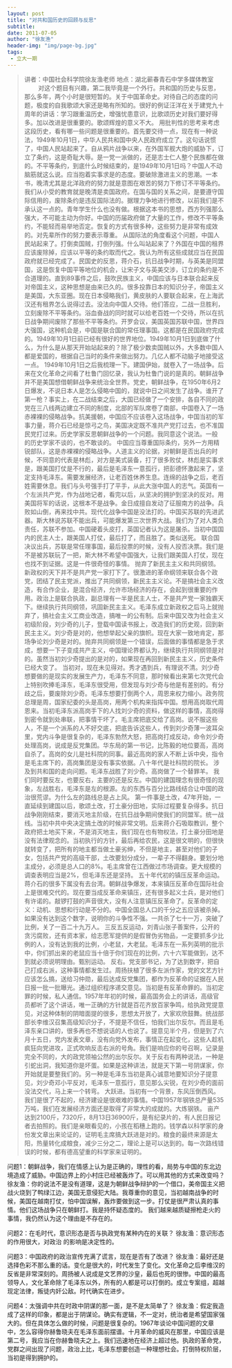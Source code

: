 ```yaml
---
layout: post
title: "对共和国历史的回顾与反思"
subtitle:
date: 2011-07-05
author: "徐友渔"
header-img: "img/page-bg.jpg"
tags:
 - 立大一期
---
```


> 讲者：中国社会科学院徐友渔老师
> 地点：湖北蕲春青石中学多媒体教室
　　
对这个题目有兴趣，第二我毕竟是一个外行。共和国的历史与反思，那么多年，两个小时是很短暂的。关于中国革命史。对待自己的态度的问题，极度的自我歌颂大家还是略有所知的。很好的例证汪洋在关于建党九十周年的讲话：学习跟重温历史，增强忧患意识，比歌颂历史对我们要好得多。加以改进是很重要的。歌颂辉煌的意义不大。
用批判性的思考来考虑这段历史，看有哪一些问题是很重要的。首先要交待一点，现在有一种说法，1949年10月1日，中华人民共和国中央人民政府成立了。这句话说惯了，中国人民站起来了。自从鸦片战争以来，在外国军舰大炮的威胁下，订立了条约，这是奇耻大辱。是一党一派做的，还是志士仁人整个民族都在做的。不平等条约，到底什么时候结束的，是1949年10月1日吗？中国人不动脑筋就这么说。应当抱着实事求是的态度。要破除激进主义的思潮。一本书，晚清尤其是北洋政府的努力就是意图在艰苦的努力下修订不平等条约。我们从小受的教育就是晚清是卖国政府。在国与国的关系之间，是要遵守国际信用的，废除条约是违反国际法的。据理力争地进行修改，以前我们是不承认这一点的。青年学生什么也没有做。根据这本书的思想，西方列强那么强大，不可能主动为你好。中国的历届政府做了大量的工作，修改不平等条约，不能轻而易举地否定。恢复的方式有很多种，这些努力是非常有成效的。对先辈所作的努力要表示尊重。
从国际法的角度看这个问题，中国人民站起来了。打倒卖国贼，打倒列强。什么叫站起来了？外国在中国的租界应该废除掉，应该以平等的条约取而代之。我认为所有这些成就应当在民国政府就已经完成了。民国史的反思，蒋介石，抗日战争时期，与英美是同盟国，这是恢复中国平等地位的机会，让宋子文与英美交涉，订立的条约是不合道理的。直到89事件之后，鼓吹民族主义，中国应该与日本联合起来反对帝国主义，这种思想是由来已久的。很多投靠日本的知识分子，帝国主义是美国，大东亚圈。现在日本侵略我们，黄皮肤的人要联合起来，在上海武汉还有租界怎么说得过去。没法向中国人交待。他们答应，二战一旦胜利，立刻废除不平等条约。浴血奋战的同时就可以给老百姓一个交待，所以在抗日战争期间废除了那些不平等条约。开罗会议，美国英国苏联中国，世界四大强国，这种机会是，中国是联合国的常任理事国。这都是在民国政府完成的。1949年10月1日前已经有很好的世界地位。1949年10月1日到底做了什么，为什么是从那天开始站起来的？除了极少数卖国贼以外，大多数中国人都是爱国的，根据自己当时的条件来做出努力。几亿人都不动脑子地接受这一点。
1949年10月1日之后我梳理一下。建国伊始，就卷入了一场战争。后来在文化革命之间看了杜鲁门回忆录，我认为杜鲁门说的是真的。朝鲜战争并不是美国想借朝鲜战争来统治全世界。党史，朝鲜战争，在1950年6月2日爆发，不说日本人是怎么侵略中国的，就说中日之间发生了战争。谁开了第一枪？事实上，在二战结束之后，大国已经做了一个安排，各自不同的政党在三八线两边建立不同的制度，北部的军队席卷了南部，中国卷入了一场赤裸裸的侵略战争。抗美援朝，中国应不应该卷入这场战争，中国当初的军事力量，蒋介石已经是惊弓之鸟，美国决定既不准共产党打过去，也不准国民党打过来。历史学家反思朝鲜战争的一个问题。我同意这个说法。一般 的历史学家不谈的，也不敢谈的。
中国应当尊重国际条约，另外一方用精锐部队，这是赤裸裸的侵略战争。人道主义的论据，对朝鲜是否出兵的时候，不同意的代表是林彪，对方是美式装备，打了很多败仗，林彪是实事求是，跟美国打仗是不行的，最后是毛泽东一意孤行，把彭德怀激起来了，坚定支持毛泽东。需要发展经济，让老百姓休养生息。连绵的战争之后，老百姓需要休息。我们与头号强手打了平手，从此大涨中国人的志气。英国有一个左派共产党，作为战地记者，看完以后，从坚决的拥护到坚决的反对。用美国将军的话说，这根本不是战争。金日成擅自发动了征服南方的战争。兵败如山倒，再来找中共。现代化战争中国是没法打的。中国买苏联的先进武器。斯大林说苏联不能出兵，可能爆发第三次世界大战。我们为了对人类负责任，苏联不参加。中国硬着头皮打，英国记者认为这是屠杀。当初中国国内的民主人士，跟美国人打仗，最后打了，而且胜了。类似送死。
联合国决议出兵，苏联是常任理事国，最后投票的时候，没有人投否决票。我们是不是被苏联玩了一把，斯大林不希望中国强大，让我们跟美国人打仗，现在也找不到证据。这是一件很奇怪的事情。
抛弃了新民主主义和共同纲领。新政权的天下并不是共产党一家打下了。很激进的革命纲领来联合各个政党，团结了民主党派，推出了共同纲领，新民主主义论。不是搞社会主义改造，有合作企业，是混合经济，允许市场经济的存在，会起到很重要的作用。政治上是联合执政，副总理有一半是民主人士，不是共产党一家独霸天下。继续执行共同纲领，巩固新民主主义。毛泽东成立新政权之后马上就抛弃了，搞社会主义工商业改造，搞唯一的公有制。后来中国又改为社会主义初级阶段，刘少奇的儿子，登载中国读书报上，改造我们的历史观，回到新民主主义。刘少奇是对的，他想举起父亲的旗帜。现在大家一致地肯定，那场争论刘少奇是对的。抛弃共同纲领是一个错误，后面做的事情都是急于求成，想要一下子变成共产主义，中国理论界都认为，继续执行共同纲领是对的。虽然当初刘少奇提出的是对的，如果现在再回到新民主主义，历史条件已经大变了。 当初对，现在未见得对。秀才遇到兵，有理说不清。刘少奇想要做的是现实的发展生产力，毛泽东不同意，那时候看出来第七次党代会上特别吹捧毛泽东，毛泽东很受用，但发现与刘少奇与他是有差别的。有分歧之后，要废除刘少奇。毛泽东想要打倒两个人，周恩来权力缩小。政务院总理是周，国家纪委的头是高岗，用两个机构来指挥中国。想用高岗取代周恩来。当初毛泽东派高岗手下的人找刘少奇的资料，做这样的事情，高岗得到密令就到处串联，把事情干坏了。毛主席把底交给了高岗。说不服这些人，不是一个派系的人不好交底，把底告诉这些人，传到刘少奇薄一波耳朵里，党内斗争是很复杂的，毛泽东勃然大怒，把高岗打成反动，命令刘少奇处理高岗，说成是反党集团。华东局的第一书记，比陈毅的地位要高，高岗自杀了。高岗的女儿是社科院的同事。最近高岗的家人不断上诉中央，指令是毛主席下的，高岗集团是没有事实依据。八十年代是社科院的院长。
涉及到共和国的走向问题。毛泽东战胜了刘少奇。高岗做了一个替罪羊。
我们同时要反左，也要反右，主要的还是反左。中国的建国理念有很奇怪的现象，左战胜右，毛泽东是左的根源。左的东西与百分比路线结合让中国的政治很荒谬。为什么左的路线总是占上风。
第一件事是土改，47年开始，一直延续到建国以后，歌颂土改，打土豪分田地，实际过程要复杂得多。抗日战争刚刚结束，要消灭地主阶级，在抗日战争期间使我们的同盟军。统一战线。当初中共中央决定搞土改的时候非常文明。后来蒋介石吸取教训，整个政府把土地买下来，不是消灭地主，我们现在也有物权法，打土豪分田地是没有法律观念的。当初执行的方针，最后再给农民，这是很文明的，但很快就转变了，把所有的地主都当做土豪劣绅，不但是地主，甚至对他们的子女，包括共产党的高级干部，土改要划分成分，一辈子不得翻身。要划分地主成分，必须是总人口的8%。毛主席曾在江西做过市场调查。更大规模的调查表明应当是2%，但毛泽东还是坚持。
五十年代初的镇压反革命运动。蒋介石的很多下属没有去台湾。朝鲜战争爆发，本来镇压反革命在国际社会上是很难交代的。现在要当成反革命来镇压，还有很多起义士兵，是对他们有许诺的。敲锣打鼓的声音很大，没有人注意镇压反革命了。反革命的定义：动机、思想和行动是不分的。中国全国总人口的千分之五应该被杀掉。如果没有达到这个数字，说明你的斗争性不强。一共杀了七十一万，突破了比例，关了一百二十九万人。
三反五反运动，刘青山张子善案件，公开的贪污腐败，还有资本家，给志愿军提供的是假冒伪劣物品，一定要抓多少比例的人，没有达到我的比例，小老鼠，大老鼠。毛泽东在一系列英明的批示中，你们抓出来的老鼠应当十倍于你们现在的比例，六十六军能做到，达不到就必须说明理由。甄别运动。
反右。党支部书记，为了达到数字，把自己打成右派，这种事情都发生过。周扬扶植了很多左派作家，党的文艺方针应该怎么搞，送给习仲勋，最后达成反党集团，都作为反革命的证据在人民日报一批一批曝光。通过组织程序递交意见。当初是有反革命罪的。当初定罪的时候，私人通信。1957年年初的时候，最高国务会上的讲话，高级官员都听了这个讲话，唯一正确的方针就是百花齐放百家争鸣，给执政党提意见，对这种体制的阴暗面提的很多，思想太开放了，大家欢欣鼓舞。统战部部长李维汉召集高级知识分子，不提是不信任，怕我们出尔反尔。而且是毛泽东亲口讲的，很多再也不想说话的人也说了。提意见半个月，但是到了六月十五日，党内发表文章，没有向党外发布，事情正在起变化，这些人趁机疯狂向党进攻，正式吹响反击右派的号角。我们是响应你的号召啊，记录是完全不同的，大的政党领袖公然的出尔反尔。关于反右有两种说法，一种是引蛇出洞，我知道你是坏蛋。如果是这种讲法，就是天下第一号阴谋家，你开始就是要整我们的。另一种是毛泽东当初是真心诚意地要知识分子提意见，刘少奇邓小平反对，毛泽东一意孤行，意见那么尖锐，在刘少奇的面前没法交代，马上来一个转弯。
大跃进。当初有一个背景，东风压倒西风。我们是很了不起的，经济建设是很艰难的事情。中国1957年钢铁总产量535万吨，我们在发展经济方面还是取得了非常大的成就的。大炼钢铁。
亩产达到2100斤，7320斤，8月13日36900斤，是有纪录片的，有人民日报记者去拍照的。我们是亲眼看见的，小孩在稻穗上跑的。钱学森以科学家的身份发文章出来论证的，证明毛主席搞大跃进是对的。粮食的最终来源是太阳，热量转化成粮食，减少三分之二，理论上是可以达到的。每一次路线错误的时候，都有德高望重的科学家来证明的。

问题1：朝鲜战争，我们在情感上认为是正确的，理性的看，局势与中国的东北边境造成了威胁。中国边界上的小村庄已经被轰炸了。可以用其他的方式来改变吗？
徐友渔：你的说法不是没有道理，这是为朝鲜战争辩护的一个借口，美帝国主义把战火烧到了鸭绿江边，美国无意侵犯大陆。我尊重你的意见，当初越南战争的时候，美国在越南打仗，怕中国误解，轰炸要做到这一步。打仗是很严肃认真的事情。他们这场战争只在朝鲜打。我是持怀疑态度的。
我们越来越质疑擦枪走火的事情，我仍然认为这个理由是不存在的。

问题2：在毛时代，意识形态是否与执政党有某种内在的关联？
徐友渔：意识形态的作用很大，对政治 的影响是决定性的。

问题3：中国政府的政治宣传充满了谎言，现在是否有了改进？
徐友渔：最好还是选择色彩不那么重的话。变化是很大的，时代发生了变化。文化革命之后李维汉的反省是非常深刻的。周扬被人说成是文艺界的沙皇，最后也死的很惨。中国的最高领导人，文化革命除了毛泽东以外，所有的人都是可以打倒的。成立专案组，超越现定法律，叛徒内奸公敌。时代确实在进步。

问题4：太强调中共在时政中阴谋的那一面，是不是太简单了？
徐友渔：假定我造成了这样的印象，都是出于阴谋论。确实有逻辑，不一定对，统治者是希望国家强大的。但在具体怎么做的时候，问题是很复杂的。1967年谈论中国问题的文章中，怎么容得你赫鲁晓夫在毛泽东面前摆谱。十月革命的威风在那里，中国应该是第二号，我应当在你赫鲁晓夫之上。我们迅速地在经济上超过他。执政的革命党，党群之间出现了问题，政治上比，毛泽东想要创造一种理想社会。打倒特权阶层，当初是得到拥护的。
